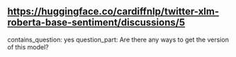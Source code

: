 ## https://huggingface.co/cardiffnlp/twitter-xlm-roberta-base-sentiment/discussions/5

contains_question: yes
question_part: Are there any ways to get the version of this model?